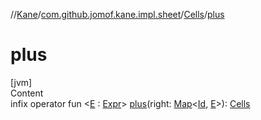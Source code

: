 //[Kane](../../index.md)/[com.github.jomof.kane.impl.sheet](../index.md)/[Cells](index.md)/[plus](plus.md)



# plus  
[jvm]  
Content  
infix operator fun <[E](plus.md) : [Expr](../../com.github.jomof.kane/-expr/index.md)> [plus](plus.md)(right: [Map](https://kotlinlang.org/api/latest/jvm/stdlib/kotlin.collections/-map/index.html)<[Id](../../com.github.jomof.kane.impl/index.md#%5Bcom.github.jomof.kane.impl%2FId%2F%2F%2FPointingToDeclaration%2F%5D%2FClasslikes%2F-1621114125), [E](plus.md)>): [Cells](index.md)  



